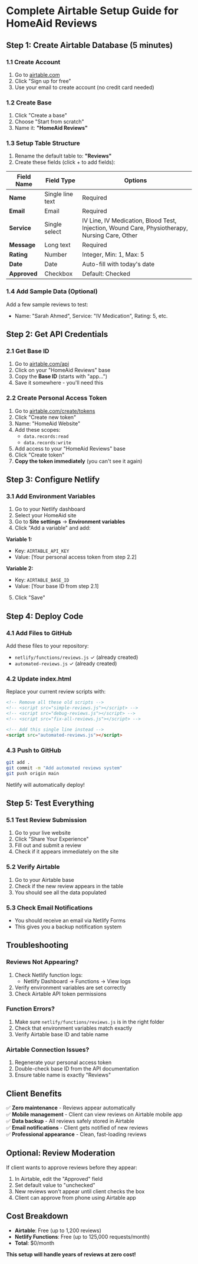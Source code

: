 # Complete Airtable Setup Guide for HomeAid Reviews

## Step 1: Create Airtable Database (5 minutes)

### 1.1 Create Account
1. Go to [airtable.com](https://airtable.com)
2. Click "Sign up for free"
3. Use your email to create account (no credit card needed)

### 1.2 Create Base
1. Click "Create a base"
2. Choose "Start from scratch"
3. Name it: **"HomeAid Reviews"**

### 1.3 Setup Table Structure
1. Rename the default table to: **"Reviews"**
2. Create these fields (click + to add fields):

| Field Name | Field Type | Options |
|------------|------------|---------|
| **Name** | Single line text | Required |
| **Email** | Email | Required |
| **Service** | Single select | IV Line, IV Medication, Blood Test, Injection, Wound Care, Physiotherapy, Nursing Care, Other |
| **Message** | Long text | Required |
| **Rating** | Number | Integer, Min: 1, Max: 5 |
| **Date** | Date | Auto-fill with today's date |
| **Approved** | Checkbox | Default: Checked |

### 1.4 Add Sample Data (Optional)
Add a few sample reviews to test:
- Name: "Sarah Ahmed", Service: "IV Medication", Rating: 5, etc.

## Step 2: Get API Credentials

### 2.1 Get Base ID
1. Go to [airtable.com/api](https://airtable.com/api)
2. Click on your "HomeAid Reviews" base
3. Copy the **Base ID** (starts with "app...")
4. Save it somewhere - you'll need this

### 2.2 Create Personal Access Token
1. Go to [airtable.com/create/tokens](https://airtable.com/create/tokens)
2. Click "Create new token"
3. Name: "HomeAid Website"
4. Add these scopes:
   - `data.records:read`
   - `data.records:write`
5. Add access to your "HomeAid Reviews" base
6. Click "Create token"
7. **Copy the token immediately** (you can't see it again)

## Step 3: Configure Netlify

### 3.1 Add Environment Variables
1. Go to your Netlify dashboard
2. Select your HomeAid site
3. Go to **Site settings** → **Environment variables**
4. Click "Add a variable" and add:

**Variable 1:**
- Key: `AIRTABLE_API_KEY`
- Value: [Your personal access token from step 2.2]

**Variable 2:**
- Key: `AIRTABLE_BASE_ID`
- Value: [Your base ID from step 2.1]

5. Click "Save"

## Step 4: Deploy Code

### 4.1 Add Files to GitHub
Add these files to your repository:
- `netlify/functions/reviews.js` ✓ (already created)
- `automated-reviews.js` ✓ (already created)

### 4.2 Update index.html
Replace your current review scripts with:
```html
<!-- Remove all these old scripts -->
<!-- <script src="simple-reviews.js"></script> -->
<!-- <script src="debug-reviews.js"></script> -->
<!-- <script src="fix-all-reviews.js"></script> -->

<!-- Add this single line instead -->
<script src="automated-reviews.js"></script>
```

### 4.3 Push to GitHub
```bash
git add .
git commit -m "Add automated reviews system"
git push origin main
```

Netlify will automatically deploy!

## Step 5: Test Everything

### 5.1 Test Review Submission
1. Go to your live website
2. Click "Share Your Experience"
3. Fill out and submit a review
4. Check if it appears immediately on the site

### 5.2 Verify Airtable
1. Go to your Airtable base
2. Check if the new review appears in the table
3. You should see all the data populated

### 5.3 Check Email Notifications
- You should receive an email via Netlify Forms
- This gives you a backup notification system

## Troubleshooting

### Reviews Not Appearing?
1. Check Netlify function logs:
   - Netlify Dashboard → Functions → View logs
2. Verify environment variables are set correctly
3. Check Airtable API token permissions

### Function Errors?
1. Make sure `netlify/functions/reviews.js` is in the right folder
2. Check that environment variables match exactly
3. Verify Airtable base ID and table name

### Airtable Connection Issues?
1. Regenerate your personal access token
2. Double-check base ID from the API documentation
3. Ensure table name is exactly "Reviews"

## Client Benefits

✅ **Zero maintenance** - Reviews appear automatically  
✅ **Mobile management** - Client can view reviews on Airtable mobile app  
✅ **Data backup** - All reviews safely stored in Airtable  
✅ **Email notifications** - Client gets notified of new reviews  
✅ **Professional appearance** - Clean, fast-loading reviews  

## Optional: Review Moderation

If client wants to approve reviews before they appear:

1. In Airtable, edit the "Approved" field
2. Set default value to "unchecked"
3. New reviews won't appear until client checks the box
4. Client can approve from phone using Airtable app

## Cost Breakdown

- **Airtable**: Free (up to 1,200 reviews)
- **Netlify Functions**: Free (up to 125,000 requests/month)
- **Total**: $0/month

**This setup will handle years of reviews at zero cost!**
